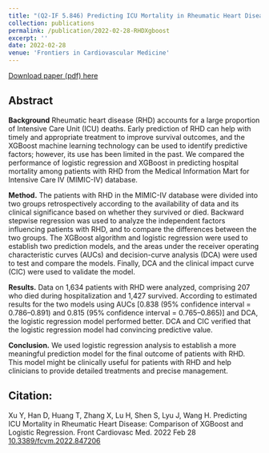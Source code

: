 ```yaml
---
title: "(Q2-IF 5.846) Predicting ICU Mortality in Rheumatic Heart Disease: Comparison of XGBoost and Logistic Regression"
collection: publications
permalink: /publication/2022-02-28-RHDXgboost
excerpt: ''
date: 2022-02-28
venue: 'Frontiers in Cardiovascular Medicine'
---
```

[Download paper (pdf) here](http://huangtao36.github.io/files/RHDXgboost.pdf)

## Abstract

**Background** Rheumatic heart disease (RHD) accounts for a large proportion of Intensive Care Unit (ICU) deaths. Early prediction of RHD can help with timely and appropriate treatment to improve survival outcomes, and the XGBoost machine learning technology can be used to identify predictive factors; however, its use has been limited in the past. We compared the performance of logistic regression and XGBoost in predicting hospital mortality among patients with RHD from the Medical Information Mart for Intensive Care IV (MIMIC-IV) database.

**Method.** The patients with RHD in the MIMIC-IV database were divided into two groups retrospectively according to the availability of data and its clinical significance based on whether they survived or died. Backward stepwise regression was used to analyze the independent factors influencing patients with RHD, and to compare the differences between the two groups. The XGBoost algorithm and logistic regression were used to establish two prediction models, and the areas under the receiver operating characteristic curves (AUCs) and decision-curve analysis (DCA) were used to test and compare the models. Finally, DCA and the clinical impact curve (CIC) were used to validate the model. 

**Results.** Data on 1,634 patients with RHD were analyzed, comprising 207 who died during hospitalization and 1,427 survived. According to estimated results for the two models using AUCs [0.838 (95% confidence interval = 0.786–0.891) and 0.815 (95% confidence interval = 0.765–0.865)] and DCA, the logistic regression model performed better. DCA and CIC verified that the logistic regression model had convincing predictive value.

**Conclusion.** We used logistic regression analysis to establish a more meaningful prediction model for the final outcome of patients with RHD. This model might be clinically useful for patients with RHD and help clinicians to provide detailed treatments and precise management.


## Citation: 

Xu Y, Han D, Huang T, Zhang X, Lu H, Shen S, Lyu J, Wang H. Predicting ICU Mortality in Rheumatic Heart Disease: Comparison of XGBoost and Logistic Regression. Front Cardiovasc Med. 2022 Feb 28 [10.3389/fcvm.2022.847206](https://www.frontiersin.org/articles/10.3389/fcvm.2022.847206/full)

